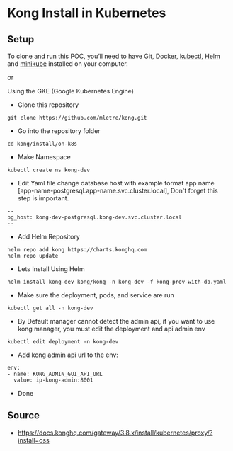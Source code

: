# Kong Install in Kubernetes


## Setup

To clone and run this POC, you’ll need to have Git, Docker, [kubectl](https://kubernetes.io/docs/tasks/tools/#kubectl), [Helm](https://helm.sh) and [minikube](https://github.com/kubernetes/minikube) installed on your computer.

or

Using the GKE (Google Kubernetes Engine)

- Clone this repository
```shell
git clone https://github.com/mletre/kong.git
```

- Go into the repository folder
```shell
cd kong/install/on-k8s
```

- Make Namespace
```shell
kubectl create ns kong-dev
```

- Edit Yaml file change database host with example format app name [app-name-postgresql.app-name.svc.cluster.local], Don't forget this step is important.
```shell
--
pg_host: kong-dev-postgresql.kong-dev.svc.cluster.local
--
```

- Add Helm Repository
```shell
helm repo add kong https://charts.konghq.com
helm repo update
```

- Lets Install Using Helm 
```shell
helm install kong-dev kong/kong -n kong-dev -f kong-prov-with-db.yaml
```

- Make sure the deployment, pods, and service are run
```shell
kubectl get all -n kong-dev
```

- By Default manager cannot detect the admin api, if you want to use kong manager, you must edit the deployment and api admin env
```shell
kubectl edit deployment -n kong-dev
```

- Add kong admin api url to the env:
```shell
env:
- name: KONG_ADMIN_GUI_API_URL
  value: ip-kong-admin:8001
```
- Done


## Source

- https://docs.konghq.com/gateway/3.8.x/install/kubernetes/proxy/?install=oss
